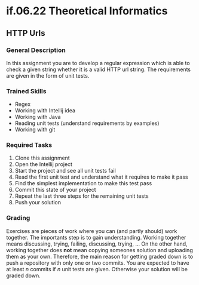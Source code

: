 # if.06.22 Theoretical Informatics
## HTTP Urls

### General Description
In this assignment you are to develop a regular expression which is able to check a given string whether it is a valid HTTP url string. The requirements are given in the form of unit tests.

### Trained Skills
- Regex
- Working with Intellij idea
- Working with Java
- Reading unit tests (understand requirements by examples)
- Working with git

### Required Tasks
1. Clone this assignment
1. Open the Intellij project
1. Start the project and see all unit tests fail
1. Read the first unit test and understand what it requires to make it pass
1. Find the simplest implementation to make this test pass
1. Commit this state of your project
1. Repeat the last three steps for the remaining unit tests
1. Push your solution

### Grading
Exercises are pieces of work where you can (and partly should) work together. The importants step is to gain understanding. Working together means discussing, trying, failing, discussing, trying, ... On the other hand, working together does **not** mean copying someones solution and uploading them as your own. Therefore, the main reason for getting graded down is to push a repository with only one or two commits. You are expected to have at least *n* commits if *n* unit tests are given. Otherwise your solution will be graded down.
